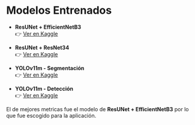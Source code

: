 # Modelos Entrenados

- **ResUNet + EfficientNetB3**  
  👉 [Ver en Kaggle](https://www.kaggle.com/models/fredycastao/resunet-efficientnetb3-mamitas-seg-tflite)

- **ResUNet + ResNet34**  
  👉 [Ver en Kaggle](https://www.kaggle.com/models/fredycastao/resunet-resnet34-mamitas-seg-tflite)

- **YOLOv11m - Segmentación**  
  👉 [Ver en Kaggle](https://www.kaggle.com/models/fredycastao/yolov11m-mamitas)

- **YOLOv11m - Detección**  
  👉 [Ver en Kaggle](https://www.kaggle.com/models/fredycastao/yolov11m-mamitas-det)

El de mejores metricas fue el modelo de **ResUNet + EfficientNetB3** por lo que fue escogido para la aplicación.







